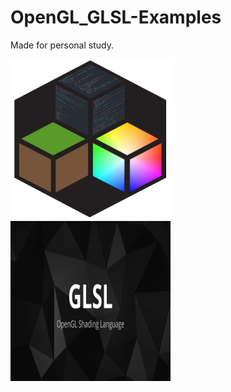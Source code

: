 # OpenGL_GLSL-Examples
Made for personal study.

<img src="openGL.png" width="256" height="256"> 
<img src="GLSL.jpg" width="256" height="256">
